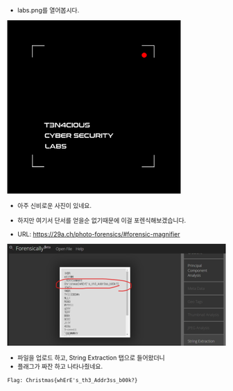 * labs.png를 열어봅시다.

![alt labs1](https://github.com/simnple/Christmas_ctf/blob/main/MISC/imgs/labs1.png)
* 아주 신비로운 사진이 있네요.
* 하지만 여기서 단서를 얻을순 없기때문에 이걸 포렌식해보겠습니다.

* URL: https://29a.ch/photo-forensics/#forensic-magnifier

![alt labs2](https://github.com/simnple/Christmas_ctf/blob/main/MISC/imgs/labs2.png)
* 파일을 업로드 하고, String Extraction 탭으로 들어왔더니
* 플래그가 짜잔 하고 나타나줬네요.
```
Flag: Christmas{whErE's_th3_Addr3ss_b00k?}
``` 
